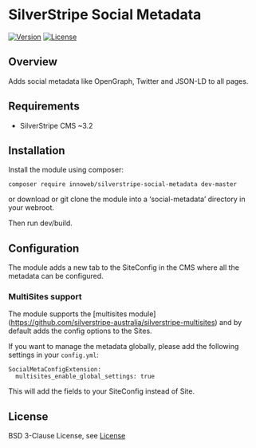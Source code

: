 # SilverStripe Social Metadata

[![Version](http://img.shields.io/packagist/v/innoweb/silverstripe-social-metadata.svg?style=flat-square)](https://packagist.org/packages/innoweb/silverstripe-social-metadata)
[![License](http://img.shields.io/packagist/l/innoweb/silverstripe-social-metadata.svg?style=flat-square)](license.md)

## Overview

Adds social metadata like OpenGraph, Twitter and JSON-LD to all pages.

## Requirements

* SilverStripe CMS ~3.2

## Installation

Install the module using composer:
```
composer require innoweb/silverstripe-social-metadata dev-master
```
or download or git clone the module into a ‘social-metadata’ directory in your webroot.

Then run dev/build.

## Configuration

The module adds a new tab to the SiteConfig in the CMS where all the metadata can be configured. 

### MultiSites support

The module supports the [multisites module] (https://github.com/silverstripe-australia/silverstripe-multisites) and by default adds the config options to the Sites.

If you want to manage the metadata globally, please add the following settings in your `config.yml`:

```
SocialMetaConfigExtension:
  multisites_enable_global_settings: true
``` 

This will add the fields to your SiteConfig instead of Site. 

## License

BSD 3-Clause License, see [License](license.md)
